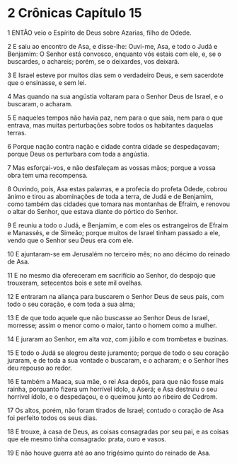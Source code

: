 # 2 Crônicas Capítulo 15

1	ENTÃO veio o Espírito de Deus sobre Azarias, filho de Odede.

2	E saiu ao encontro de Asa, e disse-lhe: Ouvi-me, Asa, e todo o Judá e Benjamim: O Senhor está convosco, enquanto vós estais com ele, e, se o buscardes, o achareis; porém, se o deixardes, vos deixará.

3	E Israel esteve por muitos dias sem o verdadeiro Deus, e sem sacerdote que o ensinasse, e sem lei.

4	Mas quando na sua angústia voltaram para o Senhor Deus de Israel, e o buscaram, o acharam.

5	E naqueles tempos não havia paz, nem para o que saía, nem para o que entrava, mas muitas perturbações sobre todos os habitantes daquelas terras.

6	Porque nação contra nação e cidade contra cidade se despedaçavam; porque Deus os perturbara com toda a angústia.

7	Mas esforçai-vos, e não desfaleçam as vossas mãos; porque a vossa obra tem uma recompensa.

8	Ouvindo, pois, Asa estas palavras, e a profecia do profeta Odede, cobrou ânimo e tirou as abominações de toda a terra, de Judá e de Benjamim, como também das cidades que tomara nas montanhas de Efraim, e renovou o altar do Senhor, que estava diante do pórtico do Senhor.

9	E reuniu a todo o Judá, e Benjamim, e com eles os estrangeiros de Efraim e Manassés, e de Simeão; porque muitos de Israel tinham passado a ele, vendo que o Senhor seu Deus era com ele.

10	E ajuntaram-se em Jerusalém no terceiro mês; no ano décimo do reinado de Asa.

11	E no mesmo dia ofereceram em sacrifício ao Senhor, do despojo que trouxeram, setecentos bois e sete mil ovelhas.

12	E entraram na aliança para buscarem o Senhor Deus de seus pais, com todo o seu coração, e com toda a sua alma;

13	E de que todo aquele que não buscasse ao Senhor Deus de Israel, morresse; assim o menor como o maior, tanto o homem como a mulher.

14	E juraram ao Senhor, em alta voz, com júbilo e com trombetas e buzinas.

15	E todo o Judá se alegrou deste juramento; porque de todo o seu coração juraram, e de toda a sua vontade o buscaram, e o acharam; e o Senhor lhes deu repouso ao redor.

16	E também a Maaca, sua mãe, o rei Asa depôs, para que não fosse mais rainha, porquanto fizera um horrível ídolo, a Aserá; e Asa destruiu o seu horrível ídolo, e o despedaçou, e o queimou junto ao ribeiro de Cedrom.

17	Os altos, porém, não foram tirados de Israel; contudo o coração de Asa foi perfeito todos os seus dias.

18	E trouxe, à casa de Deus, as coisas consagradas por seu pai, e as coisas que ele mesmo tinha consagrado: prata, ouro e vasos.

19	E não houve guerra até ao ano trigésimo quinto do reinado de Asa.

